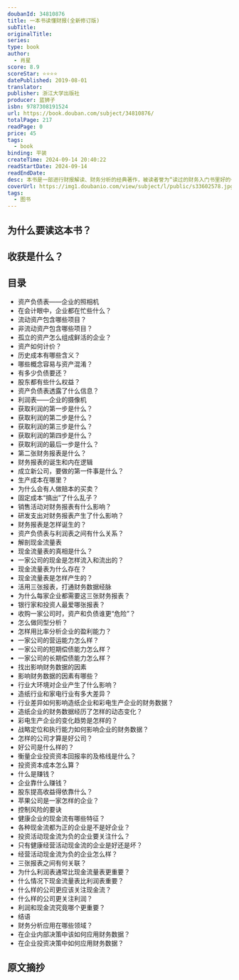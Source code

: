 ```yaml
---
doubanId: 34810876
title: 一本书读懂财报(全新修订版)
subTitle: 
originalTitle: 
series: 
type: book
author: 
  - 肖星
score: 8.9
scoreStar: ⭐⭐⭐⭐
datePublished: 2019-08-01
translator: 
publisher: 浙江大学出版社
producer: 蓝狮子
isbn: 9787308191524
url: https://book.douban.com/subject/34810876/
totalPage: 217
readPage: 0
price: 45
tags:  
  - book
binding: 平装
createTime: 2024-09-14 20:40:22
readStartDate: 2024-09-14
readEndDate:
desc: 本书是一部进行财报解读、财务分析的经典著作，被读者誉为“读过的财务入门书里好的一部”，同时也是学堂在线平台国家精品课“财务分析与决策”的配套参考书、收听超500万次的喜马拉雅FM音频课进阶版图书。自2014年首次出版以来，本书常年占据京东经管类畅销书榜单，电子书销量位列Kindle会计类图书一位，影响了无数财务行业初学者、投资人和企业管理层，被众多企业指定为中层及以上管理者必读图书。此次，清华大学经济管理学院教授、会计系系主任肖星老师对原版书做了全面修订，一方面使内容符合新会计准则要求，另一方面还补充了全新的案例，新内容占总篇幅的五分之一。全书从解读资产负债表、利润表、现金流量表三大财务报表和它们之间的关系出发，为你搭建财务报表骨架，剖析财务数据背后的秘密。读完本书，财务行业初学者将轻松掌握财务分析的方法与技巧，投资人能轻松判断企业的价值，企业管理...(展开全部)本书是一部进行财报解读、财务分析的经典著作，被读者誉为“读过的财务入门书里好的一部”，同时也是学堂在线平台国家精品课“财务分析与决策”的配套参考书、收听超500万次的喜马拉雅FM音频课进阶版图书。自2014年首次出版以来，本书常年占据京东经管类畅销书榜单，电子书销量位列Kindle会计类图书一位，影响了无数财务行业初学者、投资人和企业管理层，被众多企业指定为中层及以上管理者必读图书。此次，清华大学经济管理学院教授、会计系系主任肖星老师对原版书做了全面修订，一方面使内容符合新会计准则要求，另一方面还补充了全新的案例，新内容占总篇幅的五分之一。全书从解读资产负债表、利润表、现金流量表三大财务报表和它们之间的关系出发，为你搭建财务报表骨架，剖析财务数据背后的秘密。读完本书，财务行业初学者将轻松掌握财务分析的方法与技巧，投资人能轻松判断企业的价值，企业管理者能轻松看穿企业的管理效率、盈利能力、抗风险能力和未来发展前景。总之，秒通财报，就从本书开始。肖星，清华大学经济管理学院教授、会计系系主任，清华大学全球私募股权研究院执行院长，曾获得北京市“师德先锋”称号、清华大学“良师益友”称号、清华大学年度教学优秀奖。兼任全国会计专业硕士学位教育指导委员会委员、教育部会计专业教学指导委员会委员。其主要研究领域为财务分析、财务管理、公司治理和资本市场会计问题，文章发表于一系列国内和国际学术期刊，有著作《上市公司财务问题及分析》和译著《财务报表分析：估值方法》。同时在学堂在线平台讲授“财务分析与决策”课程，在喜马拉雅FM讲授“肖星的财务课：人人都需要财务思维”课程。
coverUrl: https://img1.doubanio.com/view/subject/l/public/s33602578.jpg
tags:  
  - 图书
---
```


## 为什么要读这本书？

## 收获是什么？

## 目录


  - 资产负债表——企业的照相机
  - 在会计眼中，企业都在忙些什么？
  - 流动资产包含哪些项目？
  - 非流动资产包含哪些项目？
  - 孤立的资产怎么组成鲜活的企业？
  - 资产如何计价？
  - 历史成本有哪些含义？
  - 哪些概念容易与资产混淆？
  - 有多少负债要还？
  - 股东都有些什么权益？
  - 资产负债表透露了什么信息？
  - 利润表——企业的摄像机
  - 获取利润的第一步是什么？
  - 获取利润的第二步是什么？
  - 获取利润的第三步是什么？
  - 获取利润的第四步是什么？
  - 获取利润的最后一步是什么？
  - 第二张财务报表是什么？
  - 财务报表的诞生和内在逻辑
  - 成立新公司，要做的第一件事是什么？
  - 生产成本在哪里？
  - 为什么会有人做赔本的买卖？
  - 固定成本“搞出”了什么乱子？
  - 销售活动对财务报表有什么影响？
  - 研发支出对财务报表产生了什么影响？
  - 财务报表是怎样诞生的？
  - 资产负债表与利润表之间有什么关系？
  - 解剖现金流量表
  - 现金流量表的真相是什么？
  - 一家公司的现金是怎样流入和流出的？
  - 现金流量表为什么存在？
  - 现金流量表是怎样产生的？
  - 活用三张报表，打通财务数据经脉
  - 为什么每家企业都需要这三张财务报表？
  - 银行家和投资人最爱哪张报表？
  - 收购一家公司时，资产和负债谁更“危险”？
  - 怎么做同型分析？
  - 怎样用比率分析企业的盈利能力？
  - 一家公司的营运能力怎么样？
  - 一家公司的短期偿债能力怎么样？
  - 一家公司的长期偿债能力怎么样？
  - 找出影响财务数据的因素
  - 影响财务数据的因素有哪些？
  - 行业大环境对企业产生了什么影响？
  - 造纸行业和家电行业有多大差异？
  - 行业差异如何影响造纸企业和彩电生产企业的财务数据？
  - 造纸企业的财务数据经历了怎样的动态变化？
  - 彩电生产企业的变化趋势是怎样的？
  - 战略定位和执行能力如何影响企业的财务数据？
  - 怎样的公司才算是好公司？
  - 好公司是什么样的？
  - 衡量企业投资资本回报率的及格线是什么？
  - 投资资本成本怎么算？
  - 什么是赚钱？
  - 企业靠什么赚钱？
  - 股东提高收益得依靠什么？
  - 苹果公司是一家怎样的企业？
  - 控制风险的要诀
  - 健康企业的现金流有哪些特征？
  - 各种现金流都为正的企业是不是好企业？
  - 投资活动现金流为负的企业要关注什么？
  - 只有健康经营活动现金流的企业是好还是坏？
  - 经营活动现金流为负的企业怎么样？
  - 三张报表之间有何关联？
  - 为什么利润表通常比现金流量表更重要？
  - 什么情况下现金流量表比利润表重要？
  - 什么样的公司更应该关注现金流？
  - 什么样的公司更关注利润？
  - 利润和现金流究竟哪个更重要？
  - 结语
  - 财务分析应用在哪些领域？
  - 在企业内部决策中该如何应用财务数据？
  - 在企业投资决策中如何应用财务数据？

## 原文摘抄



